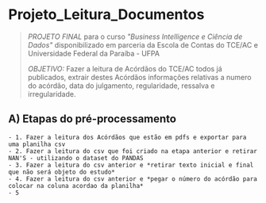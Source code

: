 # Projeto_Leitura_Documentos #
>*PROJETO FINAL* para o curso *"Business Intelligence e Ciência de Dados"* disponibilizado em parceria da Escola de Contas do TCE/AC e Universidade Federal da Paraíba - UFPA
>
>*OBJETIVO:* Fazer a leitura de Acórdãos do TCE/AC todos já publicados, extrair destes Acórdãos informações relativas a numero do acórdão, data do julgamento, regularidade, ressalva e irregularidade.


## A) Etapas do pré-processamento ##

    - 1. Fazer a leitura dos Acórdãos que estão em pdfs e exportar para uma planilha csv  
    - 2. Fazer a leitura do csv que foi criado na etapa anterior e retirar NAN'S - utilizando o dataset do PANDAS  
    - 3. Fazer a leitura do csv anterior e *retirar texto inicial e final que não será objeto do estudo*  
    - 4. Fazer a leitura do csv anterior e *pegar o número do acórdão para colocar na coluna acordao da planilha*  
    - 5   

